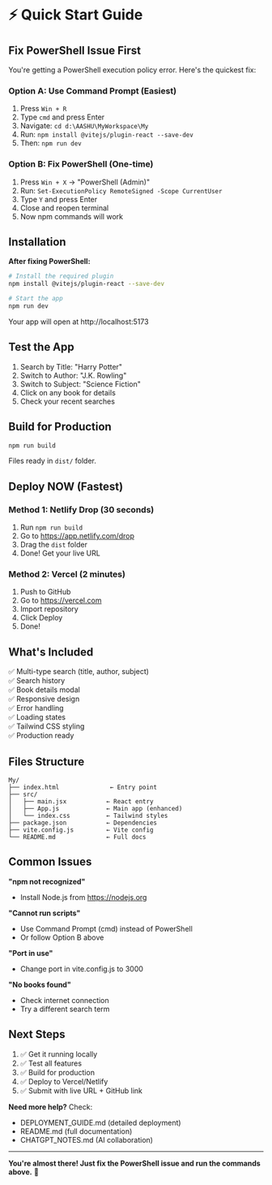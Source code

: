 # ⚡ Quick Start Guide

## Fix PowerShell Issue First

You're getting a PowerShell execution policy error. Here's the quickest fix:

### Option A: Use Command Prompt (Easiest)
1. Press `Win + R`
2. Type `cmd` and press Enter
3. Navigate: `cd d:\AASHU\MyWorkspace\My`
4. Run: `npm install @vitejs/plugin-react --save-dev`
5. Then: `npm run dev`

### Option B: Fix PowerShell (One-time)
1. Press `Win + X` → "PowerShell (Admin)"
2. Run: `Set-ExecutionPolicy RemoteSigned -Scope CurrentUser`
3. Type `Y` and press Enter
4. Close and reopen terminal
5. Now npm commands will work

## Installation

**After fixing PowerShell:**

```bash
# Install the required plugin
npm install @vitejs/plugin-react --save-dev

# Start the app
npm run dev
```

Your app will open at http://localhost:5173

## Test the App

1. Search by Title: "Harry Potter"
2. Switch to Author: "J.K. Rowling"
3. Switch to Subject: "Science Fiction"
4. Click on any book for details
5. Check your recent searches

## Build for Production

```bash
npm run build
```

Files ready in `dist/` folder.

## Deploy NOW (Fastest)

### Method 1: Netlify Drop (30 seconds)
1. Run `npm run build`
2. Go to https://app.netlify.com/drop
3. Drag the `dist` folder
4. Done! Get your live URL

### Method 2: Vercel (2 minutes)
1. Push to GitHub
2. Go to https://vercel.com
3. Import repository
4. Click Deploy
5. Done!

## What's Included

✅ Multi-type search (title, author, subject)  
✅ Search history  
✅ Book details modal  
✅ Responsive design  
✅ Error handling  
✅ Loading states  
✅ Tailwind CSS styling  
✅ Production ready  

## Files Structure

```
My/
├── index.html              ← Entry point
├── src/
│   ├── main.jsx           ← React entry
│   ├── App.js             ← Main app (enhanced)
│   └── index.css          ← Tailwind styles
├── package.json           ← Dependencies
├── vite.config.js         ← Vite config
└── README.md              ← Full docs
```

## Common Issues

**"npm not recognized"**
- Install Node.js from https://nodejs.org

**"Cannot run scripts"**
- Use Command Prompt (cmd) instead of PowerShell
- Or follow Option B above

**"Port in use"**
- Change port in vite.config.js to 3000

**"No books found"**
- Check internet connection
- Try a different search term

## Next Steps

1. ✅ Get it running locally
2. ✅ Test all features
3. ✅ Build for production
4. ✅ Deploy to Vercel/Netlify
5. ✅ Submit with live URL + GitHub link

**Need more help?** Check:
- DEPLOYMENT_GUIDE.md (detailed deployment)
- README.md (full documentation)
- CHATGPT_NOTES.md (AI collaboration)

---

**You're almost there! Just fix the PowerShell issue and run the commands above.** 🚀
